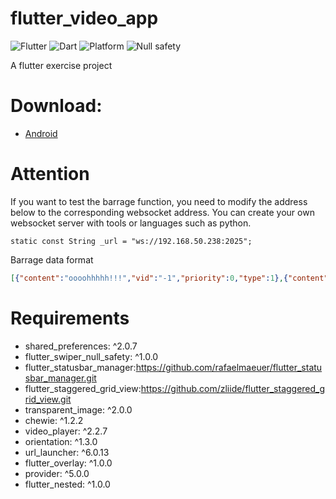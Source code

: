 # flutter_video_app
![Flutter](https://img.shields.io/badge/Flutter-2.5.3-green?style=flat-square)   ![Dart](https://img.shields.io/badge/Dart-2.14.4-green?style=flat-square)    ![Platform](https://img.shields.io/badge/Platforms-iOS&Android-green?style=flat-square)     ![Null safety](https://img.shields.io/badge/NullSafety-orange?style=flat-square) 

A flutter exercise project

# Download:
* [Android](https://github.com/Zhao-Chuan/flutter_video_app/releases/download/1.0.0/app-release.apk)

# Attention
If you want to test the barrage function, you need to modify the address below to the corresponding websocket address. You can create your own websocket server with tools or languages ​​such as python.
```
static const String _url = "ws://192.168.50.238:2025";
```
Barrage data format
```Json
[{"content":"oooohhhhh!!!","vid":"-1","priority":0,"type":1},{"content":"amazing","vid":"-1","priority":0,"type":0},{"content":"xdxdxd","vid":"-1","priority":0,"type":0}]
```

# Requirements
* shared_preferences: ^2.0.7
* flutter_swiper_null_safety: ^1.0.0
* flutter_statusbar_manager:https://github.com/rafaelmaeuer/flutter_statusbar_manager.git
* flutter_staggered_grid_view:https://github.com/zliide/flutter_staggered_grid_view.git
* transparent_image: ^2.0.0
* chewie: ^1.2.2 
* video_player: ^2.2.7
* orientation: ^1.3.0
* url_launcher: ^6.0.13
* flutter_overlay: ^1.0.0
* provider: ^5.0.0
* flutter_nested: ^1.0.0
